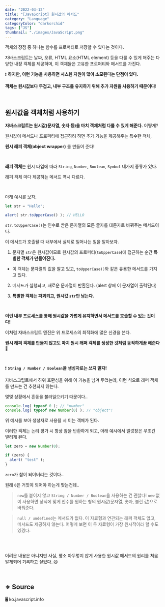 ```yaml
---
date: "2022-03-12"
title: "[JavaScript] 원시값의 메서드"
category: "Language"
categoryColor: "darkorchid"
tags: ["JS"]
thumbnail: "./images/JavaScript.png"
---
```


객체의 장점 중 하나는 함수를 프로퍼티로 저장할 수 있다는 것이다.

자바스크립트는 날짜, 오류, HTML 요소(HTML element) 등을 다룰 수 있게 해주는 다양한 내장 객체를 제공하며, 이 객체들은 고유한 프로퍼티와 메서드를 가진다.

❗️ **하지만, 이런 기능을 사용하면 시스템 자원이 많이 소모된다는 단점이 있다.**

**객체는 원시값보다 무겁고, 내부 구조를 유지하기 위해 추가 자원을 사용하기 때문이다!**

<br />

## 원시값을 객체처럼 사용하기

**자바스크립트는 원시값(문자열, 숫자 등)을 마치 객체처럼 다룰 수 있게 해준다.** 어떻게?

원시값이 메서드나 프로퍼티에 접근하려 하면 추가 기능을 제공해주는 특수한 객체, 

**원시 래퍼 객체(object wrapper)** 를 만들어 준다!

<br />

**래퍼 객체**는 원시 타입에 따라 `String`, `Number`, `Boolean`, `Symbol` 네가지 종류가 있다.

래퍼 객체 마다 제공하는 메서드 역시 다르다.

<br />

아래 예시를 보자.

```js
let str = "Hello";

alert( str.toUpperCase() ); // HELLO
```

`str.toUpperCase()`는 인수로 받은 문자열의 모든 글자를 대문자로 바꿔주는 메서드이다.

이 메서드가 호출될 때 내부에서 실제로 일어나는 일을 알아보자.

1. 문자열 `str`은 원시값이므로 원시값의 프로퍼티(`toUpperCase`)에 접근하는 순간 **특별한 객체가 만들어진다.**

- 이 객체는 문자열의 값을 알고 있고, `toUpperCase()`와 같은 유용한 메서드를 가지고 있다.

2. 메서드가 실행되고, 새로운 문자열이 반환된다. (alert 창에 이 문자열이 출력된다)

3. **특별한 객체는 파괴되고, 원시값 `str`만 남는다.**

<br />

**이런 내부 프로세스를 통해 원시값을 가볍게 유지하면서 메서드를 호출할 수 있는 것이다!**

이처럼 자바스크립트 엔진은 위 프로세스의 최적화에 많은 신경을 쓴다. 

**원시 래퍼 객체를 만들지 않고도 마치 원시 래퍼 객체를 생성한 것처럼 동작하게끔 해준다 🙏**

<br />

❗️ **`String / Number / Boolean`을 생성자로는 쓰지 말자!**

자바스크립트에서 하위 호환성을 위해 이 기능을 남겨 두었는데, 이런 식으로 래퍼 객체를 만드는 건 추천되지 않는다.

몇몇 상황에서 혼동을 불러일으키기 때문이다..

```js
console.log( typeof 0 ); // "number"
console.log( typeof new Number(0) ); // "object"!
```

위 예시를 보아 생성자로 사용될 시 이는 객체가 된다.

이러한 객체는 논리 평가 시 항상 참을 반환하게 되고, 아래 예시에서 얼럿창은 무조건 열리게 된다.

```js
let zero = new Number(0);

if (zero) {
  alert( "test" );
}
```

`zero`가 참이 되어버리는 것이다.. 

원래 `0`은 거짓이 되어야 하는게 맞는건데..

> `new`를 붙이지 않고 `String / Number / Boolean`을 사용하는 건 괜찮다! `new` 없이 사용하면 상식에 맞게 인수를 원하는 형의 원시값(문자열, 숫자, 불린 값)으로 바꿔준다.

> `null / undefined`는 메서드가 없다. 이 자료형과 연관되는 래퍼 객체도 없고, 메서드도 제공하지 않는다. 어떻게 보면 이 두 자료형이 가장 원시적이라 할 수도 있겠다. 

<br />
<br />

어려운 내용은 아니지만 사실, 평소 아무렇지 않게 사용한 원시값 메서드의 원리를 처음 알게되어 기록하고 싶었다..😆

<br />

## ※ Source

🖥 ko.javascript.info